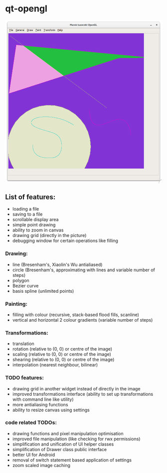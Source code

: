 # qt-opengl

![main window screenshot](https://raw.githubusercontent.com/Maktel/qt-opengl/master/promo.png)

## List of features:
* loading a file
* saving to a file
* scrollable display area
* simple point drawing
* ability to zoom in canvas
* drawing grid (directly in the picture)
* debugging window for certain operations like filling

### Drawing:
* line (Bresenham's, Xiaolin's Wu antialiased)
* circle (Bresenham's, approximating with lines and variable number of steps)
* polygon
* Bezier curve
* basis spline (unlimited points)

### Painting:
* filling with colour (recursive, stack-based flood fills, scanline)
* vertical and horizontal 2 colour gradients (variable number of steps)

### Transformations:
* translation
* rotation (relative to (0, 0) or centre of the image)
* scaling (relative to (0, 0) or centre of the image)
* shearing (relative to (0, 0) or centre of the image)
* interpolation (nearest neighbour, bilinear)

### TODO features:
* drawing grid in another widget instead of directly in the image
* improved transformations interface (ability to set up transformations with command line like utility)
* more antialiasing functions
* ability to resize canvas using settings

### code related TODOs:
* drawing functions and pixel manipulation optimisation
* improved file manipulation (like checking for rwx permissions)
* simplification and unification of UI helper classes
* simplification of Drawer class public interface
* better UI for Android 
* removal of switch statement based application of settings
* zoom scaled image caching 
